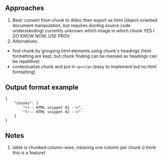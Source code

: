 ## Approaches
1. Best:
convert from chunk to dldoc then export as html (object-oriented document manipulation, but requires docling source code understanding)
currently unknown which image in which chunk YES I DO KNOW NOW, USE PROV
2. Alternatives:
- find chunk by grouping html elements using chunk's headings (html formatting are kept, but chunk finding can be messed as headings can be repetitive)
- contextualize chunk and put in `<p></p>` (easy to implement but no html formatting)

## Output format example
```
{
    "chunks": [
        "<!-- HTML snippet 01 -->",
        "<!-- HTML snippet 02 -->"
    ]
}
```

## Notes
1. table is chunked column-wise, meaning one column per chunk (i think this is a feature)